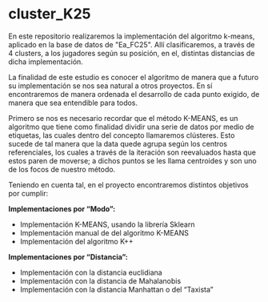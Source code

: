 # cluster_K25
En este repositorio realizaremos la implementación del algoritmo k-means, aplicado en  la base de datos de "Ea_FC25". Allí clasificaremos, a través de 4 clusters, a los jugadores según su posición,   en el, distintas distancias de dicha implementación.

 La finalidad de este estudio es conocer el algoritmo de manera que a futuro su implementación se nos sea natural a otros proyectos. En  sí encontraremos de manera ordenada el desarrollo de cada punto exigido, de manera que sea entendible para todos.


Primero se nos es necesario recordar que el método K-MEANS, es un algoritmo que tiene como finalidad dividir una serie de datos por medio de  etiquetas, las cuales dentro del concepto llamaremos clústeres. Esto sucede de tal manera que la data quede agrupa según los centros referenciales, los cuales a través de la iteración son reevaluados hasta que estos paren de moverse; a dichos puntos se les llama centroides y son uno de los focos de nuestro método.

Teniendo en cuenta tal, en el proyecto encontraremos distintos objetivos por cumplir:

**Implementaciones por “Modo”:**

- Implementación K-MEANS, usando la librería Sklearn
- Implementación manual de del algoritmo K-MEANS
- Implementación del algoritmo K++

**Implementaciones por “Distancia”:**

- Implementación con la distancia euclidiana
- Implementación con la distancia de Mahalanobis
- Implementación con la distancia  Manhattan o del “Taxista”
